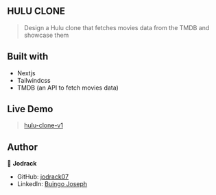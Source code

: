## HULU CLONE

> Design a Hulu clone that fetches movies data from the TMDB and showcase them

## Built with
- Nextjs
- Tailwindcss
- TMDB (an API to fetch movies data)

## Live Demo
> [hulu-clone-v1]()

## Author

👤 **Jodrack**

- GitHub: [jodrack07](https://github.com/jodrack07)
- LinkedIn: [Buingo Joseph](https://www.linkedin.com/in/jodrack/)
